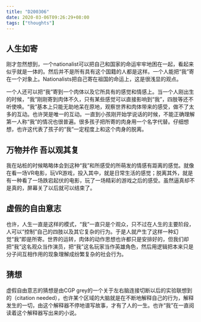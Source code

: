 ```yaml
---
title: "D200306"
date: 2020-03-06T09:26:29+08:00
tags: ["thoughts"]
---
```


## 人生如寄

刚才忽然想到，一个nationalist可以把自己和国家的命运牢牢地困在一起，看起来似乎就是一体的。然后并不是所有具有这个国籍的人都是这样。一个人能把“我”寄在一个对象上。Nationalists把自己寄在祖国的命运上，这是很浅显的观点。

一个人还可以把“我”寄到一个肉体以及它所具有的感觉和情感上。当一个人刚出生的时候，“我”刚刚寄到肉体不久，只有某些感觉可以直接影响到“我”，四肢等还不听使唤。“我”基本上只能无助地呆在原地，观察世界和肉体带来的感受，做不了太多的互动。也许哭是唯一的互动。一直到小孩刚开始学说话的时候，不能正确理解第一人称“我”的情况也很普遍。很多孩子把所寄的肉身用一个名字代替。仔细想想，也许这代表了孩子的“我”一定程度上和这个肉身的脱离。

## 万物并作 吾以观其复

我在站桩的时候略略体会到这种“我”和所感受的所萌发的情感有距离的感觉。就像在看一场VR电影，玩VR游戏，投入其中，就是日常生活的感觉；脱离其外，就是有一种看了一场跌宕起伏的电影，玩了一场精彩的游戏之后的感受。虽然逼真却不是真的，屏幕关了以后就可以结束了。

## 虚假的自由意志

也许，人生一直是这样的模式，“我”一直只是个观众，只不过在人生的主要阶段，人可以“控制”自己的四肢以及其它复杂的行为。于是人就产生了这样一种幻觉“我”即是所寄。世界的运转，肉体的动作思想也许都只是安排好的，但我们却把“我”这名观众当作演员，把“我”这名玩家当作英雄角色，然后用逻辑把本来只是分子间互相作用的现象理解成纷繁复杂的社会行为。

## 猜想

虚假自由意志的猜想是由CGP grey的一个关于左右脑连接切断以后的实验联想到的（citation needed），也许某个区域的大脑就是在不断地解释自己的行为，解释发生的一切，由这个解释器不停地谱写故事，才有了人的一生。也许“我”在一直阅读着这个解释器写出来的小说。